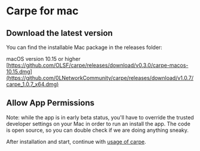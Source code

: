 # Carpe for mac

## Download the latest version

You can find the installable Mac package in the releases folder:

macOS version 10.15 or higher
[https://github.com/OLSF/carpe/releases/download/v0.3.0/carpe-macos-10.15.dmg](https://github.com/0LNetworkCommunity/carpe/releases/download/v1.0.7/carpe_1.0.7_x64.dmg)

## Allow App Permissions

Note: while the app is in early beta status, you'll have to override the trusted developer settings on your Mac in order to run an install the app. The code is open source, so you can double check if we are doing anything sneaky.

After installation and start, continue with [usage of carpe](usage.md).
